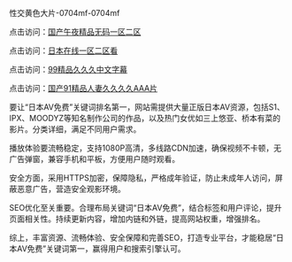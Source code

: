 性交黄色大片-0704mf-0704mf

点击访问：<a href="https://gda-c7m.pages.dev/">国产午夜精品无码一区二区</a>

点击访问：<a href="https://tfda.pages.dev/">日本在线一区二区看</a>

点击访问：<a href="https://bered.pages.dev/">99精品久久久中文字幕</a>

点击访问：<a href="https://rtj-3zo.pages.dev/">国产91精品人妻久久久久AAA片</a>


要让“日本AV免费”关键词排名第一，网站需提供大量正版日本AV资源，包括S1、IPX、MOODYZ等知名制作公司的作品，以及热门女优如三上悠亚、桥本有菜的影片。分类详细，满足不同用户需求。

播放体验要流畅稳定，支持1080P高清，多线路CDN加速，确保视频不卡顿，无广告弹窗，兼容手机和平板，方便用户随时观看。

安全方面，采用HTTPS加密，保障隐私，严格成年验证，防止未成年人访问，屏蔽恶意广告，营造安全观影环境。

SEO优化至关重要。合理布局关键词“日本AV免费”，结合标签和用户评论，提升页面相关性。持续更新内容，增加内链和外链，提高网站权重，增强排名。

综上，丰富资源、流畅体验、安全保障和完善SEO，打造专业平台，才能稳居“日本AV免费”关键词第一，赢得用户和搜索引擎认可。

<span style="display:none;">[Canonical link](https://github.com/dd20250704/dd16 ）</span>


